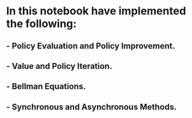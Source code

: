 #  In this notebook  have implemented the following:
## - Policy Evaluation and Policy Improvement.
## - Value and Policy Iteration.
## - Bellman Equations.
## - Synchronous and Asynchronous Methods.
